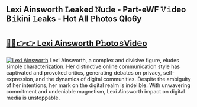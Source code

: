 ## Lexi Ainsworth 𝙻eaked 𝙽u𝚍e - Part-eWF 𝚅𝚒deo B𝚒kini 𝙻eaks - Hot All 𝙿hotos QIo6y

# <h2><a href="http://ld5nb3n.urlbe.top/?page=Lexi+Ainsworth">🔗🔗👉👉 Lexi Ainsworth P𝚑oto𝚜Vid𝚎o</a></h2>

[![Lexi Ainsworth](https://i.imgur.com/eBuTRDB.gif)](http://ld5nb3n.urlbe.top/?page=Lexi+Ainsworth)
Lexi Ainsworth, a complex and divisive figure, eludes simple characterization. Her distinctive online communication style has captivated and provoked critics, generating debates on privacy, self-expression, and the dynamics of digital communities. Despite the ambiguity of her intentions, her mark on the digital realm is indelible. With unwavering commitment and undeniable magnetism, Lexi Ainsworth impact on digital media is unstoppable.

